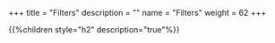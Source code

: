 +++
title = "Filters"
description = ""
name = "Filters"
weight = 62
+++

{{%children style="h2" description="true"%}}